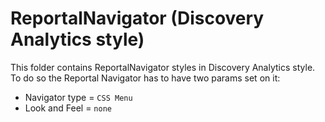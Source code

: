 # ReportalNavigator (Discovery Analytics style)

This folder contains ReportalNavigator styles in Discovery Analytics style. To do so the Reportal Navigator has to have two params set on it:

- Navigator type = `CSS Menu`
- Look and Feel = `none`

